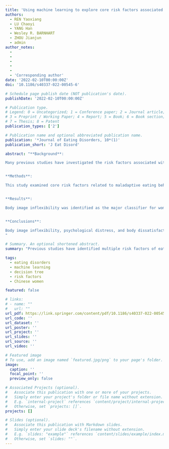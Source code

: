 ```yaml
---
title: 'Using machine learning to explore core risk factors associated with the risk of eating disorders among non-clinical young women in China: A decision-tree classification analysis'
authors:
  - REN Yaoxiang
  - LU Chaoyi
  - YANG Han
  - Wesley R. BARNHART
  - ZHOU Jianjun
  - admin
author_notes:
  - 
  - 
  - 
  - 
  - 
  - 'Corresponding author'
date: '2022-02-10T00:00:00Z'
doi: '10.1186/s40337-022-00545-6'

# Schedule page publish date (NOT publication's date).
publishDate: '2022-02-10T00:00:00Z'

# Publication type.
# Legend: 0 = Uncategorized; 1 = Conference paper; 2 = Journal article;
# 3 = Preprint / Working Paper; 4 = Report; 5 = Book; 6 = Book section;
# 7 = Thesis; 8 = Patent
publication_types: ['2']

# Publication name and optional abbreviated publication name.
publication: '*Journal of Eating Disorders, 10*(1)'
publication_short: 'J Eat Disord'

abstract: "**Background**:

Many previous studies have investigated the risk factors associated with eating disorders (EDs) from the perspective of emotion regulation (ER). However, limited research has investigated interactions between co-existing risk factors for EDs, especially in China where research in EDs is underrepresented.


**Methods**:

This study examined core risk factors related to maladaptive eating behaviors and ER, and how their interactions affect the detection of EDs. Using machine learning, a decision tree model was constructed on a data set of 830 non-clinical Chinese young women with an average age of 18.91 years (SD = 0.95). The total data set was split into training and testing data sets with a ratio of 70 to 30%.


**Results**:

Body image inflexibility was identified as the major classifier for women at high risk of EDs. Furthermore, interactions between body image inflexibility, psychological distress, and body dissatisfaction were important in detecting women at high risk of EDs. Overall, the model classifying women at high-risk for EDs had a sensitivity of 0.88 and a specificity of 0.85 when applied to the testing data set.


**Conclusions**:

Body image inflexibility, psychological distress, and body dissatisfaction were identified as the major classifiers for young women in China at high risk of EDs. Researchers and practitioners may consider these findings in the screening, prevention, and treatment of EDs among young women in China.
"

# Summary. An optional shortened abstract.
summary: "Previous studies have identified multiple risk factors of eating disorders that are related to emotion regulation and coping strategies in the Western context. However, most of these studies failed to describe any kind of hierarchy or interaction between risk factors that co-occur. To address this knowledge gap, the present study investigated a broad range of risk factors from the perspective of emotion regulation and then used a decision tree classification method to screen for EDs among young women in China. Results showed that body image inflexibility, psychological distress, and body dissatisfaction were the primary classifiers for Chinese women at high risk of EDs."

tags:
  - eating disorders
  - machine learning
  - decision tree
  - risk factors
  - Chinese women

featured: false

# links:
# - name: ""
#   url: ""
url_pdf: https://link.springer.com/content/pdf/10.1186/s40337-022-00545-6.pdf
url_code: ''
url_dataset: ''
url_poster: ''
url_project: ''
url_slides: ''
url_source: ''
url_video: ''

# Featured image
# To use, add an image named `featured.jpg/png` to your page's folder.
image:
  caption: ''
  focal_point: ''
  preview_only: false

# Associated Projects (optional).
#   Associate this publication with one or more of your projects.
#   Simply enter your project's folder or file name without extension.
#   E.g. `internal-project` references `content/project/internal-project/index.md`.
#   Otherwise, set `projects: []`.
projects: []

# Slides (optional).
#   Associate this publication with Markdown slides.
#   Simply enter your slide deck's filename without extension.
#   E.g. `slides: "example"` references `content/slides/example/index.md`.
#   Otherwise, set `slides: ""`.
---
```

